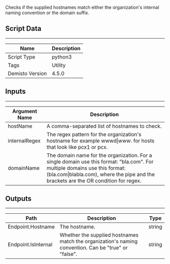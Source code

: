 Checks if the supplied hostnames match either the organization's internal naming convention or the domain suffix.

## Script Data
---

| **Name** | **Description** |
| --- | --- |
| Script Type | python3 |
| Tags | Utility |
| Demisto Version | 4.5.0 |

## Inputs
---

| **Argument Name** | **Description** |
| --- | --- |
| hostName | A comma-separated list of hostnames to check. |
| internalRegex | The regex pattern for the organization's hostname for example wwwd$\|www$. for hosts that look like pcx1 or pcx. |
| domainName | The domain name for the organization. For a single domain use this format: "bla.com". For multiple domains use this format: (bla<span>.com\|blabla<span>.com), where the pipe and the brackets are the OR condition for regex. |

## Outputs
---

| **Path** | **Description** | **Type** |
| --- | --- | --- |
| Endpoint.Hostname | The hostname. | string |
| Endpoint.IsInternal | Whether the supplied hostnames match the organization's naming convention. Can be "true" or "false". | string |

